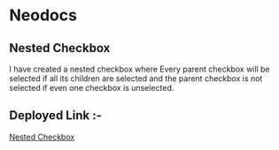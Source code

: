 # Neodocs
## Nested Checkbox
<p>I have created a nested checkbox where Every parent checkbox will be selected if all its children are selected and the parent checkbox is not selected if even one checkbox is unselected.</p>

## Deployed Link :- 
<a href='https://remarkable-meringue-4a1156.netlify.app/' target='_blank'>Nested Checkbox</a>
